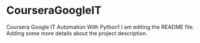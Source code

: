# CourseraGoogleIT
Coursera Google IT Automation With Python1
I am editing the README file. Adding some more details about the project description.
